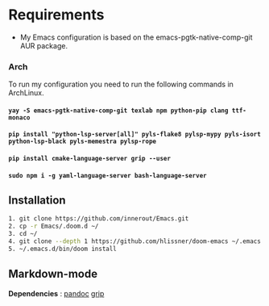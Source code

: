 # Requirements
* My Emacs configuration is based on the emacs-pgtk-native-comp-git AUR package.

### Arch

To run my configuration you need to run the following commands in ArchLinux.
#### `yay -S emacs-pgtk-native-comp-git texlab npm python-pip clang ttf-monaco`
#### `pip install "python-lsp-server[all]" pyls-flake8 pylsp-mypy pyls-isort python-lsp-black pyls-memestra pylsp-rope`
#### `pip install cmake-language-server grip --user`
#### `sudo npm i -g yaml-language-server bash-language-server`

## Installation

``` bash
1. git clone https://github.com/innerout/Emacs.git
2. cp -r Emacs/.doom.d ~/
3. cd ~/
4. git clone --depth 1 https://github.com/hlissner/doom-emacs ~/.emacs.d
5. ~/.emacs.d/bin/doom install
```

## Markdown-mode

__Dependencies__ : [pandoc](https://pandoc.org/) [grip](https://github.com/joeyespo/grip)
